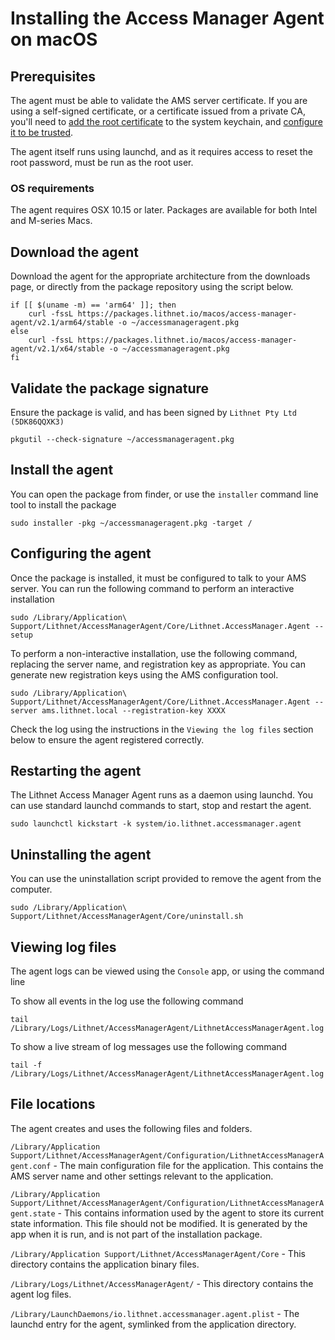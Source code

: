 # Installing the Access Manager Agent on macOS

## Prerequisites

The agent must be able to validate the AMS server certificate. If you are using a self-signed certificate, or a certificate issued from a private CA, you'll need to [add the root certificate](https://support.apple.com/en-au/guide/keychain-access/kyca2431/mac) to the system keychain, and [configure it to be trusted](https://support.apple.com/en-au/guide/keychain-access/kyca11871/mac).

The agent itself runs using launchd, and as it requires access to reset the root password, must be run as the root user.

### OS requirements

The agent requires OSX 10.15 or later. Packages are available for both Intel and M-series Macs.

## Download the agent
Download the agent for the appropriate architecture from the downloads page, or directly from the package repository using the script below.
```shell
if [[ $(uname -m) == 'arm64' ]]; then 
    curl -fssL https://packages.lithnet.io/macos/access-manager-agent/v2.1/arm64/stable -o ~/accessmanageragent.pkg
else
    curl -fssL https://packages.lithnet.io/macos/access-manager-agent/v2.1/x64/stable -o ~/accessmanageragent.pkg
fi
```

## Validate the package signature
Ensure the package is valid, and has been signed by `Lithnet Pty Ltd (5DK86QQXK3)`
```shell
pkgutil --check-signature ~/accessmanageragent.pkg
```

## Install the agent

You can open the package from finder, or use the `installer` command line tool to install the package

```shell
sudo installer -pkg ~/accessmanageragent.pkg -target /
```

## Configuring the agent

Once the package is installed, it must be configured to talk to your AMS server. You can run the following command to perform an interactive installation

```shell
sudo /Library/Application\ Support/Lithnet/AccessManagerAgent/Core/Lithnet.AccessManager.Agent --setup
```

To perform a non-interactive installation, use the following command, replacing the server name, and registration key as appropriate. You can generate new registration keys using the AMS configuration tool.

```shell
sudo /Library/Application\ Support/Lithnet/AccessManagerAgent/Core/Lithnet.AccessManager.Agent --server ams.lithnet.local --registration-key XXXX
```

Check the log using the instructions in the `Viewing the log files` section below to ensure the agent registered correctly.

## Restarting the agent

The Lithnet Access Manager Agent runs as a daemon using launchd. You can use standard launchd commands to start, stop and restart the agent.

```shell
sudo launchctl kickstart -k system/io.lithnet.accessmanager.agent
```

## Uninstalling the agent

You can use the uninstallation script provided to remove the agent from the computer.

```shell
sudo /Library/Application\ Support/Lithnet/AccessManagerAgent/Core/uninstall.sh
```

## Viewing log files

The agent logs can be viewed using the `Console` app, or using the command line

To show all events in the log use the following command

```shell
tail /Library/Logs/Lithnet/AccessManagerAgent/LithnetAccessManagerAgent.log
```

To show a live stream of log messages use the following command

```shell
tail -f /Library/Logs/Lithnet/AccessManagerAgent/LithnetAccessManagerAgent.log
```

## File locations

The agent creates and uses the following files and folders.

`/Library/Application Support/Lithnet/AccessManagerAgent/Configuration/LithnetAccessManagerAgent.conf` - The main configuration file for the application. This contains the AMS server name and other settings relevant to the application.

`/Library/Application Support/Lithnet/AccessManagerAgent/Configuration/LithnetAccessManagerAgent.state` - This contains information used by the agent to store its current state information. This file should not be modified. It is generated by the app when it is run, and is not part of the installation package.

`/Library/Application Support/Lithnet/AccessManagerAgent/Core` - This directory contains the application binary files.

`/Library/Logs/Lithnet/AccessManagerAgent/` - This directory contains the agent log files.

`/Library/LaunchDaemons/io.lithnet.accessmanager.agent.plist` - The launchd entry for the agent, symlinked from the application directory.
